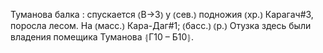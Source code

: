 ---
---

Туманова балка
: спускается ⦅В→З⦆ у ⦅сев.⦆ подножия ⦅хр.⦆ Карагач#3, поросла лесом. На ⦅масс.⦆ Кара-Даг#1; ⦅басс.⦆ ⦅р.⦆ Отузка здесь были владения помещика Туманова ⦃Г10 – Б10⦄.
